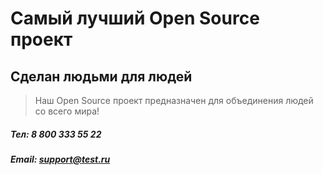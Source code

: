 # Самый лучший Open Source проект

## Сделан людьми для людей

> Наш Open Source проект предназначен для объединения людей со всего мира!


##### Тел: 8 800 333 55 22

##### Email: support@test.ru
